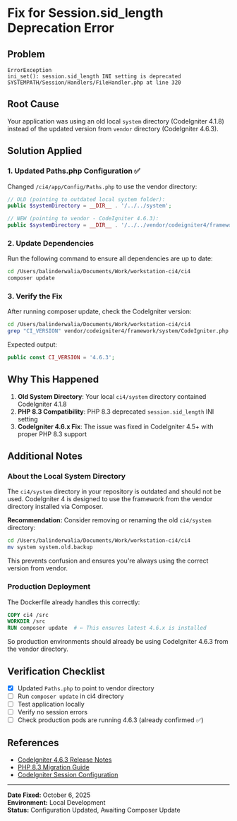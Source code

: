 # Fix for Session.sid_length Deprecation Error

## Problem
```
ErrorException
ini_set(): session.sid_length INI setting is deprecated
SYSTEMPATH/Session/Handlers/FileHandler.php at line 320
```

## Root Cause
Your application was using an old local `system` directory (CodeIgniter 4.1.8) instead of the updated version from `vendor` directory (CodeIgniter 4.6.3).

## Solution Applied

### 1. Updated Paths.php Configuration ✅
Changed `/ci4/app/Config/Paths.php` to use the vendor directory:

```php
// OLD (pointing to outdated local system folder):
public $systemDirectory = __DIR__ . '/../../system';

// NEW (pointing to vendor - CodeIgniter 4.6.3):
public $systemDirectory = __DIR__ . '/../../vendor/codeigniter4/framework/system';
```

### 2. Update Dependencies

Run the following command to ensure all dependencies are up to date:

```bash
cd /Users/balinderwalia/Documents/Work/workstation-ci4/ci4
composer update
```

### 3. Verify the Fix

After running composer update, check the CodeIgniter version:

```bash
cd /Users/balinderwalia/Documents/Work/workstation-ci4/ci4
grep "CI_VERSION" vendor/codeigniter4/framework/system/CodeIgniter.php
```

Expected output:
```php
public const CI_VERSION = '4.6.3';
```

## Why This Happened

1. **Old System Directory**: Your local `ci4/system` directory contained CodeIgniter 4.1.8
2. **PHP 8.3 Compatibility**: PHP 8.3 deprecated `session.sid_length` INI setting
3. **CodeIgniter 4.6.x Fix**: The issue was fixed in CodeIgniter 4.5+ with proper PHP 8.3 support

## Additional Notes

### About the Local System Directory

The `ci4/system` directory in your repository is outdated and should not be used. CodeIgniter 4 is designed to use the framework from the vendor directory installed via Composer.

**Recommendation:** Consider removing or renaming the old `ci4/system` directory:

```bash
cd /Users/balinderwalia/Documents/Work/workstation-ci4/ci4
mv system system.old.backup
```

This prevents confusion and ensures you're always using the correct version from vendor.

### Production Deployment

The Dockerfile already handles this correctly:

```dockerfile
COPY ci4 /src
WORKDIR /src
RUN composer update  # ← This ensures latest 4.6.x is installed
```

So production environments should already be using CodeIgniter 4.6.3 from the vendor directory.

## Verification Checklist

- [x] Updated `Paths.php` to point to vendor directory
- [ ] Run `composer update` in ci4 directory
- [ ] Test application locally
- [ ] Verify no session errors
- [ ] Check production pods are running 4.6.3 (already confirmed ✅)

## References

- [CodeIgniter 4.6.3 Release Notes](https://github.com/codeigniter4/CodeIgniter4/releases/tag/v4.6.3)
- [PHP 8.3 Migration Guide](https://www.php.net/manual/en/migration83.php)
- [CodeIgniter Session Configuration](https://codeigniter4.github.io/userguide/libraries/sessions.html)

---

**Date Fixed:** October 6, 2025  
**Environment:** Local Development  
**Status:** Configuration Updated, Awaiting Composer Update
